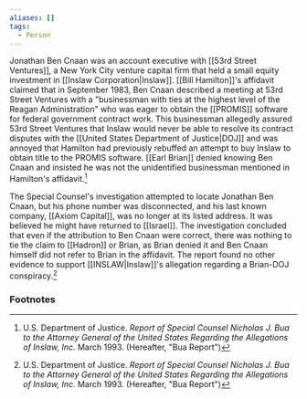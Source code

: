```yaml
---
aliases: []
tags:
  - Person
---
```

Jonathan Ben Cnaan was an account executive with [[53rd Street Ventures]], a New York City venture capital firm that held a small equity investment in [[Inslaw Corporation|Inslaw]]. [[Bill Hamilton]]'s affidavit claimed that in September 1983, Ben Cnaan described a meeting at 53rd Street Ventures with a "businessman with ties at the highest level of the Reagan Administration" who was eager to obtain the [[PROMIS]] software for federal government contract work. This businessman allegedly assured 53rd Street Ventures that Inslaw would never be able to resolve its contract disputes with the [[United States Department of Justice|DOJ]] and was annoyed that Hamilton had previously rebuffed an attempt to buy Inslaw to obtain title to the PROMIS software. [[Earl Brian]] denied knowing Ben Cnaan and insisted he was not the unidentified businessman mentioned in Hamilton's affidavit.[^1]

The Special Counsel's investigation attempted to locate Jonathan Ben Cnaan, but his phone number was disconnected, and his last known company, [[Axiom Capital]], was no longer at its listed address. It was believed he might have returned to [[Israel]]. The investigation concluded that even if the attribution to Ben Cnaan were correct, there was nothing to tie the claim to [[Hadron]] or Brian, as Brian denied it and Ben Cnaan himself did not refer to Brian in the affidavit. The report found no other evidence to support [[INSLAW|Inslaw]]'s allegation regarding a Brian-DOJ conspiracy.[^1]

### Footnotes

[^1]: U.S. Department of Justice. *Report of Special Counsel Nicholas J. Bua to the Attorney General of the United States Regarding the Allegations of Inslaw, Inc.* March 1993. (Hereafter, "Bua Report")